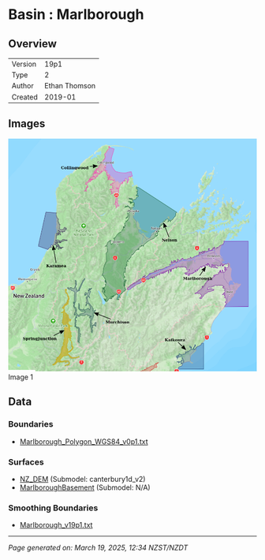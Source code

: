 # Basin : Marlborough

## Overview
|         |                     |
|---------|---------------------|
| Version | 19p1           |
| Type    | 2        |
| Author  | Ethan Thomson            |
| Created | 2019-01           |


## Images
![](../images/basins/SI_north.png) Image 1

## Data
### Boundaries
- [Marlborough_Polygon_WGS84_v0p1.txt](../../velocity_modelling/Data/SI_BASINS/Marlborough_Polygon_WGS84_v0p1.txt)

### Surfaces
- [NZ_DEM](../../velocity_modelling/Data/DEM/NZ_DEM_HD.in) (Submodel: canterbury1d_v2)
- [MarlboroughBasement](../../velocity_modelling/Data/SI_BASINS/Marlborough_Basement_WGS84_v0p1.in) (Submodel: N/A)

### Smoothing Boundaries
- [Marlborough_v19p1.txt](../../velocity_modelling/Data/Boundaries/Smoothing/Marlborough_v19p1.txt)

---
*Page generated on: March 19, 2025, 12:34 NZST/NZDT*

